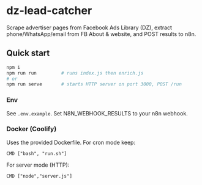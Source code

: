 # dz-lead-catcher

Scrape advertiser pages from Facebook Ads Library (DZ), extract phone/WhatsApp/email from FB About & website, and POST results to n8n.

## Quick start
```bash
npm i
npm run run         # runs index.js then enrich.js
# or
npm run serve       # starts HTTP server on port 3000, POST /run
```

### Env
See `.env.example`. Set N8N_WEBHOOK_RESULTS to your n8n webhook.

### Docker (Coolify)
Uses the provided Dockerfile. For cron mode keep:
```
CMD ["bash", "run.sh"]
```
For server mode (HTTP):
```
CMD ["node","server.js"]
```
